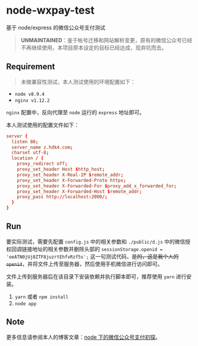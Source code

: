 # node-wxpay-test

基于 node/express 的微信公众号支付测试

> **UNMAINTAINED**：鉴于帐号迁移和网站解析变更，原有的微信公众号已经不再继续使用，本项目原本设定的目标已经达成，现弃坑而去。

## Requirement

> 未做兼容性测试，本人测试使用的环境配置如下：

- `node v8.9.4`
- `nginx v1.12.2`

`nginx` 配置中，反向代理至 `node` 运行的 `express` 地址即可。

本人测试使用的配置文件如下：

```conf
server {
  listen 80;
  server_name z.hdk4.com;
  charset utf-8;
  location / {
    proxy_redirect off;
    proxy_set_header Host $http_host;
    proxy_set_header X-Real-IP $remote_addr;
    proxy_set_header X-Forwarded-Proto https;
    proxy_set_header X-Forwarded-For $proxy_add_x_forwarded_for;
    proxy_set_header X-Forwarded-Host $remote_addr;
    proxy_pass http://localhost:2000/;
  }
}
```

## Run

要实际测试，需要先配置 `config.js` 中的相关参数和 `./public/d.js` 中的微信授权回调链接地址的相关参数并删除头部的 `sessionStorage.openid = 'oeATN0jUj8ZTF8juzrtEhfvRzf5s';` 这一句测试代码，~~是的，这是我个人的 `openid`~~，并将文件上传至服务器，然后使用手机微信进行访问即可。

文件上传到服务器后在该目录下安装依赖并执行脚本即可，推荐使用 `yarn` 进行安装。

1. `yarn` 或者 `npm install`
2. `node app`

## Note

更多信息请参阅本人的博客文章：[node 下的微信公众号支付初探](http://xovel.cn/article/node-wxpay.html)。
